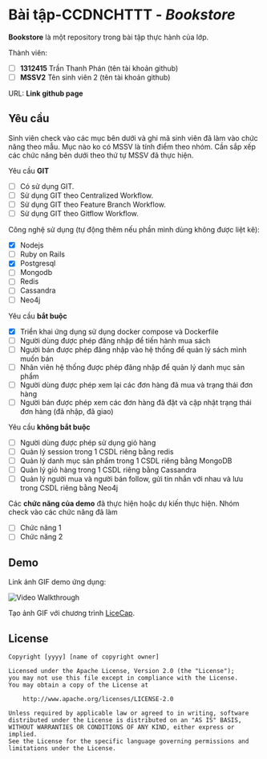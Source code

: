 # Bài tập-CCDNCHTTT - *Bookstore*

**Bookstore** là một repository trong bài tập thực hành của lớp.

Thành viên:
* [ ] **1312415** Trần Thanh Phán (tên tài khoản github)
* [ ] **MSSV2** Tên sinh viên 2 (tên tài khoản github)

URL: **Link github page**

## Yêu cầu

Sinh viên check vào các mục bên dưới và ghi mã sinh viên đã làm vào chức năng theo mẫu. Mục nào ko có MSSV là tính điểm theo nhóm. Cần sắp xếp các chức năng bên dưới theo thứ tự MSSV đã thực hiện.

Yêu cầu **GIT**
* [ ] Có sử dụng GIT.
* [ ] Sử dụng GIT theo Centralized Workflow.
* [ ] Sử dụng GIT theo Feature Branch Workflow.
* [ ] Sử dụng GIT theo Gitflow Workflow.

Công nghệ sử dụng (tự động thêm nếu phần mình dùng không được liệt kê):
* [x] Nodejs
* [ ] Ruby on Rails
* [x] Postgresql
* [ ] Mongodb
* [ ] Redis
* [ ] Cassandra
* [ ] Neo4j

Yêu cầu **bắt buộc**
* [x] Triển khai ứng dụng sử dụng docker compose và Dockerfile
* [ ] Người dùng được phép đăng nhập để tiến hành mua sách
* [ ] Người bán được phép đăng nhập vào hệ thống để quản lý sách mình muốn bán
* [ ] Nhân viên hệ thống được phép đăng nhập để quản lý danh mục sản phẩm
* [ ] Người dùng được phép xem lại các đơn hàng đã mua và trạng thái đơn hàng
* [ ] Người bán được phép xem các đơn hàng đã đặt và cập nhật trạng thái đơn hàng (đã nhập, đã giao)

Yêu cầu **không bắt buộc**
* [ ] Người dùng được phép sử dụng giỏ hàng
* [ ] Quản lý session trong 1 CSDL riêng bằng redis
* [ ] Quản lý danh mục sản phẩm trong 1 CSDL riêng bằng MongoDB
* [ ] Quản lý giỏ hàng trong 1 CSDL riêng bằng Cassandra
* [ ] Quản lý người mua và người bán follow, gửi tin nhắn với nhau và lưu trong CSDL riêng bằng Neo4j

Các **chức năng của demo** đã thực hiện hoặc dự kiến thực hiện. Nhóm check vào các chức năng đã làm
* [ ] Chức năng 1
* [ ] Chức năng 2

## Demo

Link ảnh GIF demo ứng dụng:

![Video Walkthrough](demo.gif)

Tạo ảnh GIF với chương trình [LiceCap](http://www.cockos.com/licecap/).


## License

    Copyright [yyyy] [name of copyright owner]

    Licensed under the Apache License, Version 2.0 (the "License");
    you may not use this file except in compliance with the License.
    You may obtain a copy of the License at

        http://www.apache.org/licenses/LICENSE-2.0

    Unless required by applicable law or agreed to in writing, software
    distributed under the License is distributed on an "AS IS" BASIS,
    WITHOUT WARRANTIES OR CONDITIONS OF ANY KIND, either express or implied.
    See the License for the specific language governing permissions and
    limitations under the License.
